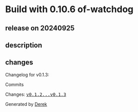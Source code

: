 # Build with 0.10.6 of-watchdog

## release on 20240925
## description
## changes
Changelog for v0.1.3:

Commits

Changes: <a class="commit-link" href="https://github.com/openfaas/store-functions/compare/v0.1.2...v0.1.3"><tt>v0.1.2...v0.1.3</tt></a>

Generated by <a href="https://github.com/alexellis/derek/">Derek</a>

